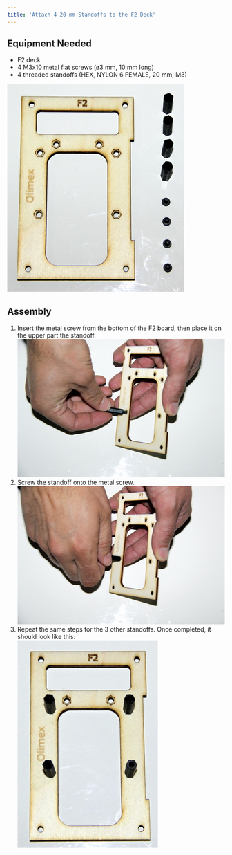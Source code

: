 ```yaml
---
title: 'Attach 4 20-mm Standoffs to the F2 Deck'
---
```


## Equipment Needed

* F2 deck
* 4 M3x10 metal flat screws \(ø3 mm, 10 mm long\)
* 4 threaded standoffs \(HEX, NYLON 6 FEMALE, 20 mm, M3\)

![](_MG_5218.JPG)

## Assembly

1. Insert the metal screw from the bottom of the F2 board, then place it on the upper part the standoff.   
    ![](_MG_5220.JPG)  
2. Screw the standoff onto the metal screw.    
    ![](_MG_5221.JPG)  
3. Repeat the same steps for the 3 other standoffs.  Once completed, it should look like this:  
    ![](_MG_5222.JPG)



